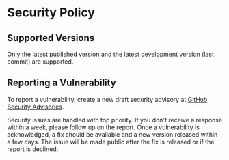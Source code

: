 # Security Policy

## Supported Versions

Only the latest published version and the latest development version (last commit) are supported.

## Reporting a Vulnerability

To report a vulnerability, create a new draft security advisory at [GitHub Security Advisories](https://github.com/vrana/adminer/security/advisories/new).

Security issues are handled with top priority. If you don't receive a response within a week, please follow up on the report. Once a vulnerability is acknowledged, a fix should be available and a new version released within a few days. The issue will be made public after the fix is released or if the report is declined.
